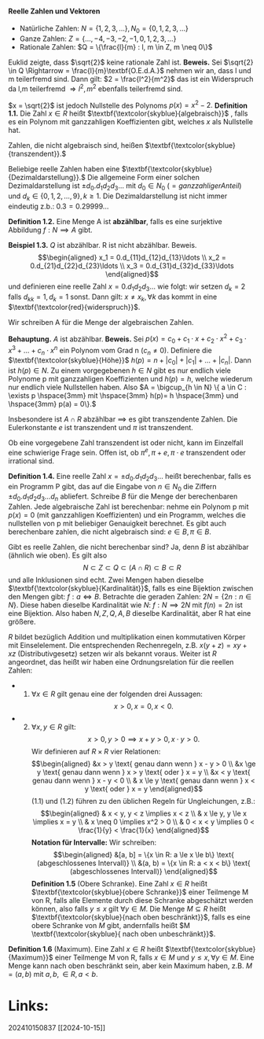 #### Reelle Zahlen und Vektoren
- Natürliche Zahlen: $N = \{1,2,3, \ldots\}, N_0 = \{0,1,2,3, \ldots\}$  
- Ganze Zahlen: $Z = \{\ldots, -4,-3,-2,-1,0,1,2,3,\ldots\}$
- Rationale Zahlen: $Q = \{\frac{l}{m} : l, m \in Z, m \neq 0\}$  

Euklid zeigte, dass $\sqrt{2}$ keine rationale Zahl ist.
$\textbf{Beweis.}$ Sei $\sqrt{2} \in Q \Rightarrow = \frac{l}{m}\textbf{O.E.d.A.}$ nehmen wir an, dass l und m teilerfremd sind. Dann gilt: $2 = \frac{l^2}{m^2}$ das ist ein Widerspruch da l,m teilerfremd $\Rightarrow l^2, m^2$ ebenfalls teilerfremd sind.

$x = \sqrt{2}$ ist jedoch Nullstelle des Polynoms $p(x) = x^2 -2.$ 
$\textbf{Definition 1.1.}$ Die Zahl $x \in R$ heißt $\textbf{\textcolor{skyblue}{algebraisch}}$ , falls es ein Polynom mit ganzzahligen Koeffizienten gibt, welches $x$ als Nullstelle hat.

Zahlen, die nicht algebraisch sind, heißen $\textbf{\textcolor{skyblue}{transzendent}}.$ 

Beliebige reelle Zahlen haben eine $\textbf{\textcolor{skyblue}{Dezimaldarstellung}}.$
Die allgemeine Form einer solchen Dezimaldarstellung ist $\pm d_0.d_1 d_2 d_3 \ldots$ mit $d_0 \in N_0$  $( = ganzzahliger Anteil)$ und $d_k \in \{0, 1, 2, \ldots, 9\}, k \ge 1.$ Die Dezimaldarstellung ist nicht immer eindeutig z.b.: $0.3 = 0.29999 \ldots$    

$\textbf{Definition 1.2.}$ Eine Menge A ist $\textbf{abzählbar}$, falls es eine surjektive Abbildung $f: N \implies A$ gibt. 

$\textbf{Beispiel 1.3.}$ $Q$ ist abzählbar. R ist nicht abzählbar.
Beweis. 
$$\begin{aligned} 
x_1 = 0.d_{11}d_{12}d_{13}\ldots \\
x_2 = 0.d_{21}d_{22}d_{23}\ldots \\
x_3 = 0.d_{31}d_{32}d_{33}\ldots
\end{aligned}$$
und definieren eine reelle Zahl $x = 0. d_1d_2d_3\ldots$ wie folgt: wir setzen $d_k = 2$ falls $d_{kk} = 1, d_k = 1$ sonst. Dann gilt: $x \neq x_k, \forall k$ das kommt in eine $\textbf{\textcolor{red}{widerspruch}}$. 

Wir schreiben A für die Menge der algebraischen Zahlen.

$\textbf{Behauptung.}$ $A$ ist abzählbar.
$\textbf{Beweis.}$ Sei $p(x) = c_0 + c_1 \cdot x + c_2 \cdot x^2 + c_3 \cdot x^3 + \ldots + c_n \cdot x^n$ ein Polynom vom Grad n $(c_n \neq 0).$ 
Definiere die $\textbf{\textcolor{skyblue}{Höhe}}$ $h(p) = n+|c_0| + |c_1| + \ldots + |c_n|.$ Dann ist $h(p)\in N.$ Zu einem vorgegebenen $h \in N$ gibt es nur endlich viele Polynome p mit ganzzahligen Koeffizienten und $h(p) = h$, welche wiederum nur endlich viele Nullstellen haben.
Also $A = \bigcup_{h \in N} \{ a \in C : \exists  p \hspace{3mm} mit \hspace{3mm} h(p)= h \hspace{3mm} und \hspace{3mm} p(a) = 0\}.$ 

Insbesondere ist $A\cap R$ abzählbar $\implies$ es gibt transzendente Zahlen.
Die Eulerkonstante $e$ ist transzendent und $\pi$ ist transzendent.

Ob eine vorgegebene Zahl transzendent ist oder nicht, kann im Einzelfall eine schwierige Frage sein. Offen ist, ob $\pi ^e, \pi + e, \pi \cdot e$ transzendent oder irrational sind.

$\textbf{Definition 1.4.}$ Eine reelle Zahl $x = \pm d_0.d_1d_2d_3\ldots$ heißt berechenbar, falls es ein Programm P gibt, das auf die Eingabe von $n \in N_0$  die Ziffern $\pm d_0.d_1d_2d_3\ldots d_n$ abliefert.
Schreibe $B$ für die Menge der berechenbaren Zahlen.
Jede algebraische Zahl ist berechenbar: nehme ein Polynom p mit $p(x) = 0$ (mit ganzzahligen Koeffizienten) und ein Programm, welches die nullstellen von p mit beliebiger Genauigkeit berechnet. Es gibt auch berechenbare zahlen, die nicht algebraisch sind: $e \in B, \pi \in B.$

Gibt es reelle Zahlen, die nicht berechenbar sind? Ja, denn $B$ ist abzählbar (ähnlich wie oben).
Es gilt also $$N \subset Z \subset Q \subset (A \cap R) \subset B \subset R$$
und alle Inklusionen sind echt.
Zwei Mengen haben dieselbe $\textbf{\textcolor{skyblue}{Kardinalität}}$, falls es eine Bijektion zwischen den Mengen gibt:
$f: a \iff B.$
Betrachte die geraden Zahlen: $2N = \{2n : n\in N\}.$ Diese haben dieselbe Kardinalität wie $N$:
$f: N \implies 2N$ mit $f(n) = 2n$ ist eine Bijektion.
Also haben $N,Z,Q,A,B$ dieselbe Kardinalität, aber R hat eine größere.

$R$ bildet bezüglich Addition und multiplikation einen kommutativen Körper mit Einselelement. 
Die entsprechenden Rechenregeln, z.B. $x(y+z) = xy + xz$ (Distributivgesetz) setzen wir als bekannt voraus. Weiter ist $R$ angeordnet, das heißt wir haben eine Ordnungsrelation für die reellen Zahlen:
- 1. $\forall x \in R$ gilt genau eine der folgenden drei Aussagen: $$x > 0, x = 0, x < 0.$$
- 2. $\forall x,y \in R$ gilt: $$x > 0, y > 0 \implies x + y > 0, x \cdot y > 0.$$ 
Wir definieren auf $R \times R$ vier Relationen: $$\begin{aligned}
&x > y \text{ genau dann wenn } x - y > 0 \\
&x \ge y \text{ genau dann wenn } x > y \text{ oder } x = y \\
&x < y \text{ genau dann wenn } x - y < 0 \\
& x \le y \text{ genau dann wenn } x < y \text{ oder } x = y
\end{aligned}$$
(1.1) und (1.2) führen zu den üblichen Regeln für Ungleichungen, z.B.: $$\begin{aligned} 
	& x < y, y < z \implies x < z \\ 
	& x \le y, y \le x \implies x = y \\
	& x \neq 0 \implies x^2 > 0 \\
	& 0 < x < y \implies 0 < \frac{1}{y} < \frac{1}{x}
	\end{aligned}$$
$\textbf{Notation für Intervalle:}$ Wir schreiben: $$\begin{aligned} 
&[a, b] = \{x \in R: a \le x \le b\} \text{ (abgeschlossenes Intervall)} \\
&(a, b) = \{x \in R: a < x < b\} \text{ (abgeschlossenes Intervall)}
\end{aligned}$$
$\textbf{Definition 1.5}$ (Obere Schranke). Eine Zahl $x \in R$ heißt $\textbf{\textcolor{skyblue}{obere Schranke}}$ einer Teilmenge M von R, falls alle Elemente durch diese Schranke abgeschätzt werden können, also falls $y \le x$ gilt $\forall y \in M$. Die Menge $M \subseteq R$ heißt  $\textbf{\textcolor{skyblue}{nach oben beschränkt}}$, falls es eine obere Schranke von $M$ gibt, andernfalls heißt $M \textbf{\textcolor{skyblue}{ nach oben unbeschränkt}}$.

$\textbf{Definition 1.6}$ (Maximum). Eine Zahl $x \in R$ heißt $\textbf{\textcolor{skyblue}{Maximum}}$ einer Teilmenge M von R, falls $x \in M$ und $y \le x, \forall y \in M$.
Eine Menge kann nach oben beschränkt sein, aber kein Maximum haben, z.B. $M = (a, b)$ mit $a,b,\in R, a < b$.

# Links: 




202410150837
[[2024-10-15]]